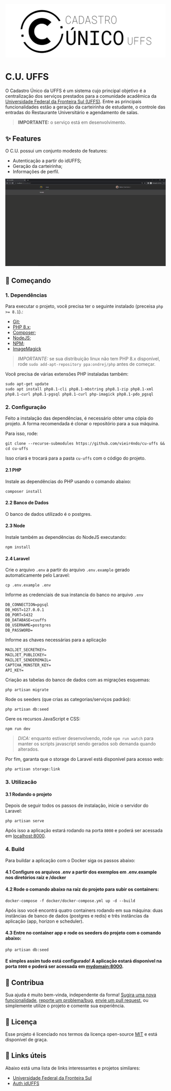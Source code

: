 <p align="center">
    <img width="600" src=".github/logo.png" title="Logo do projeto"><br />
</p>

# C.U. UFFS

O Cadastro Único da UFFS é um sistema cujo principal objetivo é a centralização dos serviços prestados para a comunidade acadêmica da [Universidade Federal da Fronteira Sul (UFFS)](https://www.uffs.edu.br). Entre as principais funcionalidades estão a geração da carteirinha de estudante, o controle das entradas do Restaurante Universitário e agendamento de salas.

> **IMPORTANTE:** o serviço está em desenvolvimento.

## ✨ Features

O C.U. possui um conjunto modesto de features:

- Autenticação a partir do idUFFS;
- Geração da carteirinha;
- Informações de perfil.

![Página inicial do C.U.](.github/cu.cc.png)

## 🚀 Começando

### 1. Dependências

Para executar o projeto, você precisa ter o seguinte instalado (preceisa `php >= 8.1`).:

- [Git](https://git-scm.com);
- [PHP 8.x](https://www.php.net/downloads);
- [Composer](https://getcomposer.org/download/);
- [NodeJS](https://nodejs.org/en/);
- [NPM](https://www.npmjs.com/package/npm);
- [ImageMagick](https://imagemagick.org/script/download.php)

> _IMPORTANTE:_ se sua distribuição linux não tem PHP 8.x disponível, rode `sudo add-apt-repository ppa:ondrej/php` antes de começar.

Você precisa de várias extensões PHP instaladas também:

```
sudo apt-get update
sudo apt install php8.1-cli php8.1-mbstring php8.1-zip php8.1-xml php8.1-curl php8.1-pgsql php8.1-curl php-imagick php8.1-pdo_pgsql
```

### 2. Configuração

Feito a instalação das dependências, é necessário obter uma cópia do projeto. A forma recomendada é clonar o repositório para a sua máquina.

Para isso, rode:

```
git clone --recurse-submodules https://github.com/vieir4ndo/cu-uffs && cd cu-uffs
```

Isso criará e trocará para a pasta `cu-uffs` com o código do projeto.

#### 2.1 PHP

Instale as dependências do PHP usando o comando abaixo:

```
composer install
```

#### 2.2 Banco de Dados

O banco de dados utilizado é o postgres.

#### 2.3 Node

Instale também as dependências do NodeJS executando:

```
npm install
```

#### 2.4 Laravel

Crie o arquivo `.env` a partir do arquivo `.env.example` gerado automaticamente pelo Laravel:

```
cp .env.example .env
```

Informe as credenciais de sua instancia do banco no arquivo `.env`
```
DB_CONNECTION=pgsql
DB_HOST=127.0.0.1
DB_PORT=5432
DB_DATABASE=cuuffs
DB_USERNAME=postgres
DB_PASSWORD=
```

Informe as chaves necessárias para a aplicação
```
MAILJET_SECRETKEY=
MAILJET_PUBLICKEY=
MAILJET_SENDEREMAIL=
CAPTCHA_MONSTER_KEY=
API_KEY=
```

Criação as tabelas do banco de dados com as migrações esquemas:

```
php artisan migrate
```

Rode os seeders (que crias as categorias/serviços padrão):

```
php artisan db:seed
```

Gere os recursos JavaScript e CSS:

```
npm run dev
```

> _DICA:_ enquanto estiver desenvolvendo, rode `npm run watch` para manter os scripts javascript sendo gerados sob demanda quando alterados.

Por fim, garanta que o storage do Laravel está disponível para acesso web:

```
php artisan storage:link
```

### 3. Utilizacão

#### 3.1 Rodando o projeto

Depois de seguir todos os passos de instalação, inicie o servidor do Laravel:

```
php artisan serve
```

Após isso a aplicação estará rodando na porta `8000` e poderá ser acessada em [localhost:8000](http://localhost:8000).

### 4. Build

Para buildar a aplicação com o Docker siga os passos abaixo:

#### 4.1 Configure os arquivos .env a partir dos exemplos em .env.example nos diretórios raíz e /docker

#### 4.2 Rode o comando abaixo na raíz do projeto para subir os containers:

```
docker-compose -f docker/docker-compose.yml up -d --build
```

Após isso você encontrá quatro containers rodando em sua máquina: duas instâncias de banco de dados (postgres e redis) e três instâncias da aplicação (app, horizon e scheduler).

#### 4.3 Entre no container app e rode os seeders do projeto com o comando abaixo:

```
php artisan db:seed
```

#### E simples assim tudo está configurado! A aplicação estará disponível na porta `8000` e poderá ser acessada em [mydomain:8000](http://mydomain:8000).

## 🤝 Contribua

Sua ajuda é muito bem-vinda, independente da forma! [Sugira uma nova funcionalidade](https://github.com/vieir4ndo/cu-uffs/issues/new?assignees=&labels=&template=feature_request.md&title=), [reporte um problema/bug](https://github.com/vieir4ndo/cu-uffs/issues/new?assignees=&labels=bug&template=bug_report.md&title=), [envie um pull request](https://github.com/ccuffs/hacktoberfest/blob/master/docs/tutorial-pull-request.md), ou simplemente utilize o projeto e comente sua experiência.

## 🎫 Licença

Esse projeto é licenciado nos termos da licença open-source [MIT](https://choosealicense.com/licenses/mit) e está disponível de graça.

## 🧪 Links úteis

Abaixo está uma lista de links interessantes e projetos similares:

-   [Universidade Federal da Fronteira Sul](https://www.uffs.edu.br)
-   [Auth idUFFS](https://github.com/ccuffs/auth-iduffs)

